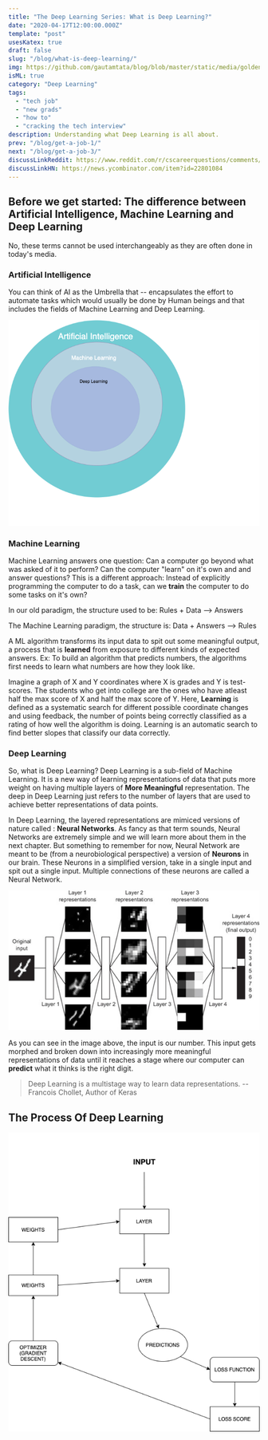 ```yaml
---
title: "The Deep Learning Series: What is Deep Learning?"
date: "2020-04-17T12:00:00.000Z"
template: "post"
usesKatex: true
draft: false
slug: "/blog/what-is-deep-learning/"
img: https://github.com/gautamtata/blog/blob/master/static/media/golden.jpg?raw=true
isML: true
category: "Deep Learning"
tags:
  - "tech job"
  - "new grads"
  - "how to"
  - "cracking the tech interview"
description: Understanding what Deep Learning is all about.
prev: "/blog/get-a-job-1/"
next: "/blog/get-a-job-3/"
discussLinkReddit: https://www.reddit.com/r/cscareerquestions/comments/fwg4xe/feedbackadvice_on_blog/
discussLinkHN: https://news.ycombinator.com/item?id=22801084
---
```


## Before we get started: The difference between Artificial Intelligence, Machine Learning and Deep Learning

No, these terms cannot be used interchangeably as they are often done in today's media. 

### Artificial Intelligence 

You can think of AI as the Umbrella that -- encapsulates the effort to automate tasks which would usually be done by Human beings and that includes the fields of Machine Learning and Deep Learning.

![Umbrella Encapsulation](https://github.com/gautamtata/blog/blob/master/static/media/deeplearning/Umbrella.png?raw=true)

### Machine Learning

Machine Learning answers one question: Can a computer go beyond what was asked of it to perform? Can the computer "learn" on it's own and and answer questions? This is a different approach: Instead of explicitly programming  the computer to do a task, can we **train** the computer to do some tasks on it's own?

In our old paradigm, the structure used to be: Rules + Data --> Answers

The Machine Learning paradigm, the structure is: Data + Answers --> Rules

A ML algorithm transforms its input data to spit out some meaningful output, a process that is **learned** from exposure to different kinds of expected answers. Ex: To build an algorithm that predicts numbers, the algorithms first needs to learn what numbers are how they look like.

Imagine a graph of X and Y coordinates where X is grades and Y is test-scores. The students who get into college are the ones who have atleast half the max score of X and half the max score of Y. Here, **Learning** is defined as a systematic search for different possible coordinate changes and using feedback, the number of points being correctly classified as a rating of how well the algorithm is doing. Learning is an automatic search to find better slopes that classify our data correctly.

### Deep Learning

So, what is Deep Learning? Deep Learning is a sub-field of Machine Learning. It is a new way of learning representations of data that puts more weight on having multiple layers of **More Meaningful** representation. The deep in Deep Learning just refers to the number of layers that are used to achieve better representations of data points.

In Deep Learning, the layered representations are mimiced versions of nature called : **Neural Networks**. As fancy as that term sounds, Neural Networks are extremely simple and we will learn more about them in the next chapter. But something to remember for now, Neural Network are meant to be (from a neurobiological perspective) a version of **Neurons** in our brain. These Neurons in a simplified version, take in a single input and spit out a single input. Multiple connections of these neurons are called a Neural Network. 

![Deep Represntations learned by a digit classification model - Francois Chollet](https://github.com/gautamtata/blog/blob/master/static/media/deeplearning/digit-classification.jpg?raw=true)

 As you can see in the image above, the input is our number. This input gets morphed and broken down into increasingly more meaningful representations of data until it reaches a stage where our computer can **predict** what it thinks is the right digit. 

> Deep Learning is a multistage way to learn data representations. -- Francois Chollet, Author of Keras

## The Process Of Deep Learning

![Umbrella Encapsulation](https://github.com/gautamtata/blog/blob/master/static/media/deeplearning/feedback-loop.png?raw=true)

